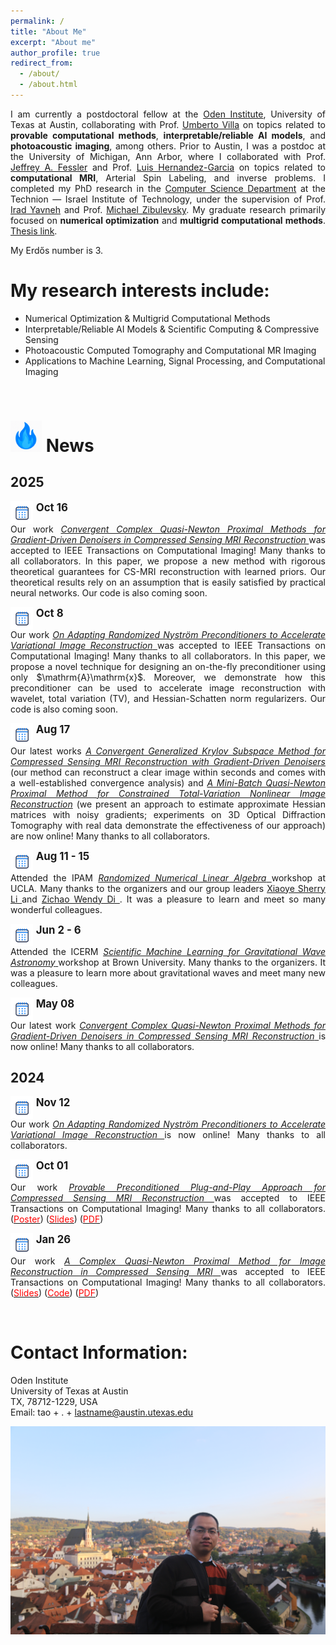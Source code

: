 ```yaml
---
permalink: /
title: "About Me"
excerpt: "About me"
author_profile: true
redirect_from: 
  - /about/
  - /about.html
---
```

<!--

and <strong>inverse problems</strong>
 the <a href="http://fmri.research.umich.edu/index.php"> Functional MRI Lab</a>,
-->
<!-- MathJax config with macros -->
<script>
MathJax = {
  tex: {
    macros: {
    bm: ["\\boldsymbol{#1}", 1],
    uva: "\\boldsymbol{\\mathrm{a}}",
    uvb: "\\boldsymbol{\\mathrm{b}}",
    uvc: "\\boldsymbol{\\mathrm{c}}",
    uvd: "\\boldsymbol{\\mathrm{d}}",
    uve: "\\boldsymbol{\\mathrm{e}}",
    uvf: "\\boldsymbol{\\mathrm{f}}",
    uvg: "\\boldsymbol{\\mathrm{g}}",
    uvh: "\\boldsymbol{\\mathrm{h}}",
    uvi: "\\boldsymbol{\\mathrm{i}}",
    uvj: "\\boldsymbol{\\mathrm{j}}",
    uvk: "\\boldsymbol{\\mathrm{k}}",
    uvl: "\\boldsymbol{\\mathrm{l}}",
    uvm: "\\boldsymbol{\\mathrm{m}}",
    uvn: "\\boldsymbol{\\mathrm{n}}",
    uvo: "\\boldsymbol{\\mathrm{o}}",
    uvp: "\\boldsymbol{\\mathrm{p}}",
    uvq: "\\boldsymbol{\\mathrm{q}}",
    uvr: "\\boldsymbol{\\mathrm{r}}",
    uvs: "\\boldsymbol{\\mathrm{s}}",
    uvt: "\\boldsymbol{\\mathrm{t}}",
    uvu: "\\boldsymbol{\\mathrm{u}}",
    uvv: "\\boldsymbol{\\mathrm{v}}",
    uvw: "\\boldsymbol{\\mathrm{w}}",
    uvx: "\\boldsymbol{\\mathrm{x}}",
    uvy: "\\boldsymbol{\\mathrm{y}}",
    uvz: "\\boldsymbol{\\mathrm{z}}",
    
    umA: "\\boldsymbol{\\mathrm{A}}",
    umB: "\\boldsymbol{\\mathrm{B}}",
    umC: "\\boldsymbol{\\mathrm{C}}",
    umD: "\\boldsymbol{\\mathrm{D}}",
    umE: "\\boldsymbol{\\mathrm{E}}",
    umF: "\\boldsymbol{\\mathrm{F}}",
    umG: "\\boldsymbol{\\mathrm{G}}",
    umH: "\\boldsymbol{\\mathrm{H}}",
    umI: "\\boldsymbol{\\mathrm{I}}",
    umJ: "\\boldsymbol{\\mathrm{J}}",
    umK: "\\boldsymbol{\\mathrm{K}}",
    umL: "\\boldsymbol{\\mathrm{L}}",
    umM: "\\boldsymbol{\\mathrm{M}}",
    umN: "\\boldsymbol{\\mathrm{N}}",
    umO: "\\boldsymbol{\\mathrm{O}}",
    umP: "\\boldsymbol{\\mathrm{P}}",
    umQ: "\\boldsymbol{\\mathrm{Q}}",
    umR: "\\boldsymbol{\\mathrm{R}}",
    umS: "\\boldsymbol{\\mathrm{S}}",
    umT: "\\boldsymbol{\\mathrm{T}}",
    umU: "\\boldsymbol{\\mathrm{U}}",
    umV: "\\boldsymbol{\\mathrm{V}}",
    umW: "\\boldsymbol{\\mathrm{W}}",
    umX: "\\boldsymbol{\\mathrm{X}}",
    umY: "\\boldsymbol{\\mathrm{Y}}",
    umZ: "\\boldsymbol{\\mathrm{Z}}"
    },
    inlineMath: [['$', '$'], ['\\(', '\\)']],
    displayMath: [['$$', '$$'], ['\\[', '\\]']],
    processEscapes: true
  }
};
</script>


<script src="https://polyfill.io/v3/polyfill.min.js?features=es6"></script>
<script id="MathJax-script" async
  src="https://cdn.jsdelivr.net/npm/mathjax@3/es5/tex-mml-chtml.js">
</script>


<p style="text-align:justify; text-justify:inter-ideograph;">
I am currently a postdoctoral fellow at the <a href="https://oden.utexas.edu"> Oden Institute</a>, University of Texas at Austin, collaborating with Prof.  <a href="https://uvilla.github.io/index.html"> Umberto Villa</a> on topics related to <strong>provable computational methods</strong>, <strong>interpretable/reliable AI models</strong>, and <strong>photoacoustic imaging</strong>, among others.  Prior to Austin,  I was a postdoc at the University of Michigan, Ann Arbor, where I collaborated with Prof.  <a href="https://web.eecs.umich.edu/~fessler/">Jeffrey A. Fessler</a> and Prof.  <a href="http://fmri.research.umich.edu/about/faculty/hernandez.php">Luis Hernandez-Garcia</a> on topics related to <strong>computational MRI</strong>, Arterial Spin Labeling, and inverse problems. I completed my PhD research in the <a href="https://www.cs.technion.ac.il">Computer Science Department</a> at the Technion — Israel Institute of Technology,  under the supervision of Prof. <a href="http://irad.net.technion.ac.il">Irad Yavneh</a> and Prof. <a href="https://sites.google.com/site/michaelzibulevsky/">Michael Zibulevsky</a>.  My graduate research primarily focused on <strong>numerical optimization</strong> and <strong>multigrid computational methods</strong>. <a href="https://hongtao-argmin.github.io/files/PhDThesisTaoHong_Full.pdf">Thesis link</a>.
 </p>

<p>My Erd&#337;s number is 3.</p>

<html>
<head>
    <style>
        .centered-text {
            font-size: 28px;      /* Large font size */
            font-weight: bold;    /* Bold font weight */
            color: black;         /* Black color text */
            text-align: center;   /* Center the text */
            margin: 0px;          /* Remove vertical margin */
            padding: 0px;         /* Remove padding */
            margin-bottom: 10px;
        }
    </style>
</head>
<body>

<!--
<div class="centered-text">
    I am currently on the job market.
</div>
-->
<!--
 <center>
 <a href="https://hongtao-argmin.github.io/files/CVTao.pdf"><span style="color: #0000ff;font-size: 28px;">CV</span></a> <a href="https://hongtao-argmin.github.io/files/RS_Tao.pdf"><span style="color: #0000ff;font-size: 28px;margin-left: 20px;margin-right: 20px;">Research Statement</span></a> 
 
 </center>
 -->
</body>
</html>


<!--
</html> lang="en"
<head> 
    <meta charset="UTF-8">
    <meta name="viewport" content="width=device-width, initial-scale=1.0">
    <title>Recent News</title>
    <style>
        /* Style for the box */
        .news-box {
            background-color: #f8f9fa;
            border: 1px solid #ddd;
            padding: 20px;
            width: 800px;
            margin: 20px auto;
            font-family: Arial, sans-serif;
        }

        /* Style for the heading */
        h2 {
            font-size: 24px;
            margin-bottom: 15px;
            color: #333;
        }

        /* Style for the list items */
        ul {
            list-style: none;
            padding-left: 10px;
        }

        ul li {
            padding: 5px 0;
        }

        /* Style for the bullet points */
        ul li::before {
            content: "●";
            color: #a0c64f;  /* Custom bullet color */
            font-weight: bold;
            display: inline-block; 
            width: 1em;
            margin-left: -1em;
        }

        /* Style for the date */
        .date {
            color: #06c;
            font-weight: bold;
        }

        /* Style for the links */
        a {
            color: #06c;
            text-decoration: none;
        }

        a:hover {
            text-decoration: underline;
        }
    </style>
</head>
<body>

<div class="news-box">
    <h2>Recent news</h2>
    <ul>
        <li><span class="date">08-22-2022:</span> I started my postdoc research at UMich under the supervision of Prof. Jeffrey Fessler.</li>
    </ul>
</div>

</body>
</html>
 -->



<!--
<body>
    <div class="recent-news">
        <h2>Recent News</h2>
        <ul>
            <li><strong>08-22-2022</strong>: I started my postdoc research at UMich under the supervision of Prof. Jeffrey Fessler.</li>
        </ul>
    </div>
</body>
 -->

My research interests include:
======

<ul style= "margin-bottom: 5em;">
  <li>Numerical Optimization & Multigrid Computational Methods</li>
  <li>Interpretable/Reliable AI Models & Scientific Computing & Compressive Sensing</li>
  <li>Photoacoustic Computed Tomography and Computational MR Imaging</li>
  <li>Applications to Machine Learning, Signal Processing, and Computational Imaging</li>
</ul>


<!--<img src="https://uxwing.com/wp-content/themes/uxwing/download/time-and-date/calendar-may-8-icon.svg" alt="May 9 Calendar Icon" style="height: 32px; vertical-align: middle;">-->


# <img src="/images/blurfire.png" alt="🔥" width="50" /> News

<!-- 🔥 style="height: 42px; vertical-align: top;" -->

## 2025

<div style="margin-bottom: 1em;  font-size: 1em; text-align: justify">
  <span style="font-size: 1.2em;"> <img src="/images/bluecalendar.jpg" style="height: 36px; vertical-align: top;">   <strong>Oct 16</strong></span><br>
  Our work  
  <a href="https://arxiv.org/abs/2505.04820" target="_blank"> <em>Convergent Complex Quasi-Newton Proximal Methods for Gradient-Driven Denoisers in Compressed Sensing MRI Reconstruction</em> </a> was accepted to IEEE Transactions on Computational Imaging! Many thanks to all collaborators. In this paper, we propose a new method with rigorous theoretical guarantees for CS-MRI reconstruction with learned priors. Our theoretical results rely on an assumption that is easily satisfied by practical neural networks.  Our code is also coming soon. 
</div>

<div style="margin-bottom: 1em;  font-size: 1em; text-align: justify">
  <span style="font-size: 1.2em;"> <img src="/images/bluecalendar.jpg" style="height: 36px; vertical-align: top;">   <strong>Oct 8</strong></span><br>
  Our work  
  <a href="https://arxiv.org/abs/2411.08178" target="_blank"> <em>On Adapting Randomized Nyström Preconditioners to Accelerate Variational Image Reconstruction</em> </a> was accepted to IEEE Transactions on Computational Imaging! Many thanks to all collaborators. In this paper, we propose a novel technique for designing an on-the-fly preconditioner using only $\mathrm{A}\mathrm{x}$. Moreover, we demonstrate how this preconditioner can be used to accelerate image reconstruction with wavelet, total variation (TV), and Hessian-Schatten norm regularizers. Our code is also coming soon. 
</div>


<div style="margin-bottom: 1em; font-size: 1em; text-align: justify">
  <span style="font-size: 1.2em;">
    <img src="/images/bluecalendar.jpg" style="height: 36px; vertical-align: top;">
    <strong>Aug 17</strong>
  </span><br>
  Our latest works 
  <a href="https://arxiv.org/abs/2508.11219" target="_blank"><em>A Convergent Generalized Krylov Subspace Method for Compressed Sensing MRI Reconstruction with Gradient-Driven Denoisers</em></a> 
  (our method can reconstruct a clear image within seconds and comes with a well-established convergence analysis) 
  and 
  <a href="https://arxiv.org/abs/2307.02043" target="_blank"><em>A Mini-Batch Quasi-Newton Proximal Method for Constrained Total-Variation Nonlinear Image Reconstruction</em></a> 
  (we present an approach to estimate approximate Hessian matrices with noisy gradients; experiments on 3D Optical Diffraction Tomography with real data demonstrate the effectiveness of our approach) 
  are now online! Many thanks to all collaborators.
</div>



<div style="margin-bottom: 1em;  font-size: 1em; text-align: justify">
 <span style="font-size: 1.2em;">
  <img src="/images/bluecalendar.jpg" style="height: 36px; vertical-align: top;">
  <strong>Aug 11 - 15</strong>
</span><br>
Attended the IPAM 
<a href="https://www.ipam.ucla.edu/programs/special-events-and-conferences/research-collaboration-workshop-randomized-numerical-linear-algebra-rnla/" target="_blank"> <em>Randomized Numerical Linear Algebra</em> </a> workshop at UCLA.  
Many thanks to the organizers and our group leaders 
<a href="https://scholar.google.com/citations?user=Bjpb27sAAAAJ&hl=en" target="_blank"> Xiaoye Sherry Li </a> and 
<a href="https://scholar.google.com/citations?user=DBMfHw4AAAAJ&hl=en" target="_blank"> Zichao Wendy Di </a>.  
It was a pleasure to learn and meet so many wonderful colleagues.
</div>


<div style="margin-bottom: 1em;  font-size: 1em; text-align: justify">
  <span style="font-size: 1.2em;"> <img src="/images/bluecalendar.jpg" style="height: 36px; vertical-align: top;">  <strong> Jun 2 - 6 </strong></span><br>
  Attended the ICERM   
  <a href="https://icerm.brown.edu/program/topical_workshop/tw-25-smlgwa" target="_blank"> <em>Scientific Machine Learning for Gravitational Wave Astronomy</em> </a> workshop at Brown University.  Many thanks to the organizers. It was a pleasure to learn more about gravitational waves and meet many new colleagues.
</div>

<div style="margin-bottom: 1em;  font-size: 1em; text-align: justify">
  <span style="font-size: 1.2em;"> <img src="/images/bluecalendar.jpg" style="height: 36px; vertical-align: top;">  <strong> May 08</strong></span><br>
  Our latest work  
  <a href="https://hongtao-argmin.github.io/CQNPM-GD-CSMRI/" target="_blank"> <em>Convergent Complex Quasi-Newton Proximal Methods for Gradient-Driven Denoisers in Compressed Sensing MRI Reconstruction</em> </a> is now online! Many thanks to all collaborators.
</div>

## 2024
<div style="margin-bottom: 1em;  font-size: 1em; text-align: justify">
  <span style="font-size: 1.2em;"> <img src="/images/bluecalendar.jpg" style="height: 36px; vertical-align: top;">   <strong>Nov 12</strong></span><br>
  Our work  
  <a href="https://arxiv.org/abs/2411.08178" target="_blank"> <em>On Adapting Randomized Nyström Preconditioners to Accelerate Variational Image Reconstruction</em> </a> is now online! Many thanks to all collaborators.
</div>

<div style="margin-bottom: 1em;  font-size: 1em; text-align: justify">
  <span style="font-size: 1.2em;"> <img src="/images/bluecalendar.jpg" style="height: 36px; vertical-align: top;">   <strong>Oct 01</strong></span><br>
  Our work  
  <a href="https://ieeexplore.ieee.org/document/10711213" target="_blank"> <em>Provable Preconditioned Plug-and-Play Approach for Compressed Sensing MRI Reconstruction</em> </a>  was accepted to IEEE Transactions on Computational Imaging! Many thanks to all collaborators. (<a href="  https://www.dropbox.com/scl/fi/zhx9pfedqca8zoxpj0l82/2024_Tao_PPnP_CSMRI_Poster.pdf?rlkey=1ba6d1jgaj8k0wjcruusn0gj6&dl=0"><span style="color: #ff0000;">Poster</span></a>) (<a href="https://www.dropbox.com/scl/fi/zwhwogo93nzzyrmctf020/PPnP_Tao.pdf?rlkey=im0m2o5b0jj23mmjvrqi0hyho&dl=0"><span style="color: #ff0000;">Slides</span></a>) (<a href="https://arxiv.org/pdf/2405.03854"><span style="color: #ff0000;">PDF</span></a>)
</div>

<div style="margin-bottom: 5em;  font-size: 1em; text-align: justify">
  <span style="font-size: 1.2em;"> <img src="/images/bluecalendar.jpg" style="height: 36px; vertical-align: top;">   <strong>Jan 26</strong></span><br>
  Our work  
  <a href="https://ieeexplore.ieee.org/document/10444063" target="_blank"> <em>A Complex Quasi-Newton Proximal Method for Image Reconstruction in Compressed Sensing MRI</em> </a> was accepted to IEEE Transactions on Computational Imaging! Many thanks to all collaborators. (<a href="https://hongtao-argmin.github.io/files/AccNes-CQNPM-MRI.pdf"><span style="color: #ff0000;">Slides</span></a>) (<a href="https://github.com/hongtao-argmin/CQNPCS_MRIReco"><span style="color: #ff0000;">Code</span></a>) (<a href="https://arxiv.org/pdf/2303.02586"><span style="color: #ff0000;">PDF</span></a>)
</div>



Contact Information:
======
Oden Institute <br>
University of Texas at Austin <br>
TX, 78712-1229, USA <br>
Email: tao + . + lastname@austin.utexas.edu

<a href="https://hongtao-argmin.github.io">
<img src="/images/IMG_9131.JPG" alt="Trulli" width="800" height="333">
</a>

<!---
https://www.cs.technion.ac.il/users/wwwb/cgi-bin/tr-info.cgi/2021/PHD/PHD-2021-13
-->















<body> 
<p style="text-align:left;opacity:0;">
<script type="text/javascript" id="clustrmaps" src="//cdn.clustrmaps.com/map_v2.js?cl=ffffff&w=300&t=n&d=wMBep7xmK2akhC--rKvXsXFXJFCS1qisst7HCDAJqpU"></script>
 </p>
</body>
